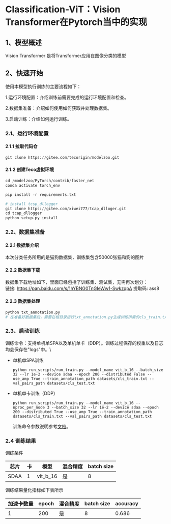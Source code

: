  # Classification-ViT：Vision Transformer在Pytorch当中的实现

## 1、模型概述
Vision Transformer 是将Transformer应用在图像分类的模型
## 2、快速开始
使用本模型执行训练的主要流程如下：

1.运行环境配置：介绍训练前需要完成的运行环境配置和检查。

2.数据集准备：介绍如何使用如何获取并处理数据集。

3.启动训练：介绍如何运行训练。
### 2.1、运行环境配置
#### 2.1.1 拉取代码仓
```python
git clone https://gitee.com/tecorigin/modelzoo.git
```

#### 2.1.2 创建Teco虚拟环境
```python
cd /modelzoo/PyTorch/contrib/faster_net
conda activate torch_env

pip install -r requirements.txt

# install tcsp_dllogger
git clone https://gitee.com/xiwei777/tcap_dlloger.git
cd tcap_dllogger
python setup.py install
```
### 2.2、数据集准备
#### 2.2.1 数据集介绍
本次分类任务所用的是猫狗数据集，训练集包含50000张猫和狗的图片
#### 2.2.2 数据集下载
数据集下载地址如下，里面已经包括了训练集、测试集，无需再次划分：  
链接: https://pan.baidu.com/s/1hYBNG0TnGIeWw1-SwkzqpA
提取码: ass8
#### 2.2.3 数据集处理
```python
python txt_annotation.py
# 在准备好数据集后，需要在根目录运行txt_annotation.py生成训练所需的cls_train.txt
```

### 2.3、启动训练
训练命令：支持单机单SPA以及单机单卡（DDP）。训练过程保存的权重以及日志均会保存在"logs"中。\
- 单机单SPA训练
    ```
    python run_scripts/run_train.py --model_name vit_b_16 --batch_size 32 --lr 1e-2 --device sdaa --epoch 200 --distributed False --use_amp True --train_annotation_path datasets/cls_train.txt --val_pairs_path datasets/cls_test.txt
    ```
- 单机单卡训练（DDP）
    ```
    python run_scripts/run_train.py --model_name vit_b_16 --nproc_per_node 3 --batch_size 32 --lr 1e-2 --device sdaa --epoch 200 --distributed True --use_amp True --train_annotation_path datasets/cls_train.txt --val_pairs_path datasets/cls_test.txt
    ```
    训练命令参数说明参考[文档](run_scripts/README.md)。

### 2.4 训练结果
训练条件

| 芯片   | 卡 | 模型          | 混合精度 | batch size |
|------|---|-------------|------|------------|
| SDAA | 1 | vit_b_16 | 是    | 8          |

训练结果量化指标如下表所示

| 加速卡数量 | epoch | 混合精度 | batch size | accuracy |
|-------|-------|------|------------|---------|
| 1     | 200    | 是    | 8          | 0.686   |
